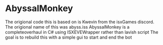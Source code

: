 # AbyssalMonkey
The origional code this is based on is Kwevin from the isxGames discord. The origional name of this was abyss.iss
AbyssalMonkey is a completeoverhaul in C# using ISXEVEWrapper rather than lavish script
The goal is to rebuild this with a simple gui to start and end the bot



